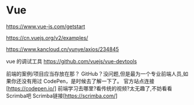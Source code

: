 # Vue

https://www.vue-js.com/getstart

https://cn.vuejs.org/v2/examples/

https://www.kancloud.cn/yunye/axios/234845



vue 的调试工具
https://github.com/vuejs/vue-devtools


前端的案例/项目应当存放在那？ GitHub？没问题,但是最为一个专业前端人员,如果你还没有用过 CodePen，是时候去了解一下了。 
官方站点连接[https://codepen.io/]
前端学习去哪里?看传统的视频?太无趣了,不妨看看Scrimba吧 
Scrimba链接[https://scrimba.com/]
